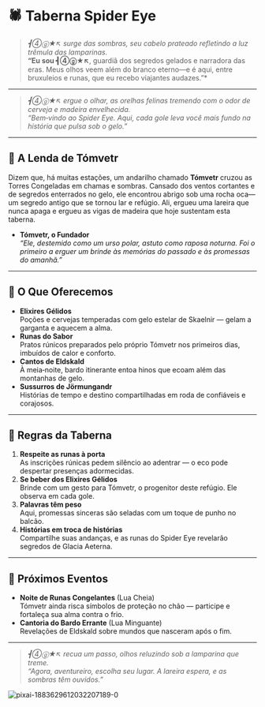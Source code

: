 # 🕷️ Taberna Spider Eye

> *┫➃ⓖ★↖ surge das sombras, seu cabelo prateado refletindo a luz trêmula das lamparinas.*  
> **“Eu sou ┫➃ⓖ★↖**, guardiã dos segredos gelados e narradora das eras. Meus olhos veem além do branco eterno—e é aqui, entre bruxuleios e runas, que eu recebo viajantes audazes.”*

---

> *┫➃ⓖ★↖ ergue o olhar, as orelhas felinas tremendo com o odor de cerveja e madeira envelhecida.*  
> _“Bem‐vindo ao Spider Eye. Aqui, cada gole leva você mais fundo na história que pulsa sob o gelo.”_

---

## 📜 A Lenda de Tómvetr

Dizem que, há muitas estações, um andarilho chamado **Tómvetr** cruzou as Torres Congeladas em chamas e sombras. Cansado dos ventos cortantes e de segredos enterrados no gelo, ele encontrou abrigo sob uma rocha oca—um segredo antigo que se tornou lar e refúgio. Ali, ergueu uma lareira que nunca apaga e ergueu as vigas de madeira que hoje sustentam esta taberna.  

- **Tómvetr, o Fundador**  
  _“Ele, destemido como um urso polar, astuto como raposa noturna. Foi o primeiro a erguer um brinde às memórias do passado e às promessas do amanhã.”_

---

## 🥃 O Que Oferecemos

- **Elixires Gélidos**  
  Poções e cervejas temperadas com gelo estelar de Skaelnir — gelam a garganta e aquecem a alma.  
- **Runas do Sabor**  
  Pratos rúnicos preparados pelo próprio Tómvetr nos primeiros dias, imbuídos de calor e conforto.  
- **Cantos de Eldskald**  
  À meia‐noite, bardo itinerante entoa hinos que ecoam além das montanhas de gelo.  
- **Sussurros de Jörmungandr**  
  Histórias de tempo e destino compartilhadas em roda de confiáveis e corajosos.

---

## 🐾 Regras da Taberna

1. **Respeite as runas à porta**  
   As inscrições rúnicas pedem silêncio ao adentrar — o eco pode despertar presenças adormecidas.  
2. **Se beber dos Elixires Gélidos**  
   Brinde com um gesto para Tómvetr, o progenitor deste refúgio. Ele observa em cada gole.  
3. **Palavras têm peso**  
   Aqui, promessas sinceras são seladas com um toque de punho no balcão.  
4. **Histórias em troca de histórias**  
   Compartilhe suas andanças, e as runas do Spider Eye revelarão segredos de Glacia Aeterna.

---

## 🎯 Próximos Eventos

- **Noite de Runas Congelantes** (Lua Cheia)  
  Tómvetr ainda risca símbolos de proteção no chão — participe e fortaleça sua alma contra o frio.  
- **Cantoria do Bardo Errante** (Lua Minguante)  
  Revelações de Eldskald sobre mundos que nasceram após o fim.

---

> *┫➃ⓖ★↖ recua um passo, olhos reluzindo sob a lamparina que treme.*  
> _“Agora, aventureiro, escolha seu lugar. A lareira espera, e as sombras têm ouvidos.”_
>
> 
  ![pixai-1883629612032207189-0](https://github.com/user-attachments/assets/4c8ea298-e874-4c93-8068-7a94abfd790d)
